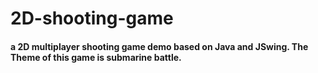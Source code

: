 # 2D-shooting-game

#### a 2D multiplayer shooting game demo based on Java and JSwing. The Theme of this game is submarine battle. 
